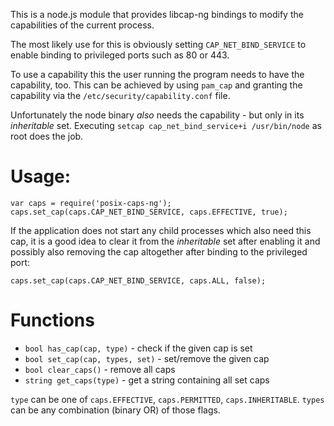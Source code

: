 This is a node.js module that provides libcap-ng bindings to modify the
capabilities of the current process.

The most likely use for this is obviously setting `CAP_NET_BIND_SERVICE`
to enable binding to privileged ports such as 80 or 443.

To use a capability this the user running the program needs to have the
capability, too. This can be achieved by using `pam_cap` and granting the
capability via the `/etc/security/capability.conf` file.

Unfortunately the node binary *also* needs the capability - but only in its
*inheritable* set. Executing `setcap cap_net_bind_service+i /usr/bin/node` as
root does the job.

# Usage:

    var caps = require('posix-caps-ng');
    caps.set_cap(caps.CAP_NET_BIND_SERVICE, caps.EFFECTIVE, true);

If the application does not start any child processes which also need this cap,
it is a good idea to clear it from the *inheritable* set after enabling it and
possibly also removing the cap altogether after binding to the privileged port:

    caps.set_cap(caps.CAP_NET_BIND_SERVICE, caps.ALL, false);

# Functions

* `bool has_cap(cap, type)` - check if the given cap is set
* `bool set_cap(cap, types, set)` - set/remove the given cap
* `bool clear_caps()` - remove all caps
* `string get_caps(type)` - get a string containing all set caps

`type` can be one of `caps.EFFECTIVE`, `caps.PERMITTED`, `caps.INHERITABLE`.
`types` can be any combination (binary OR) of those flags.
